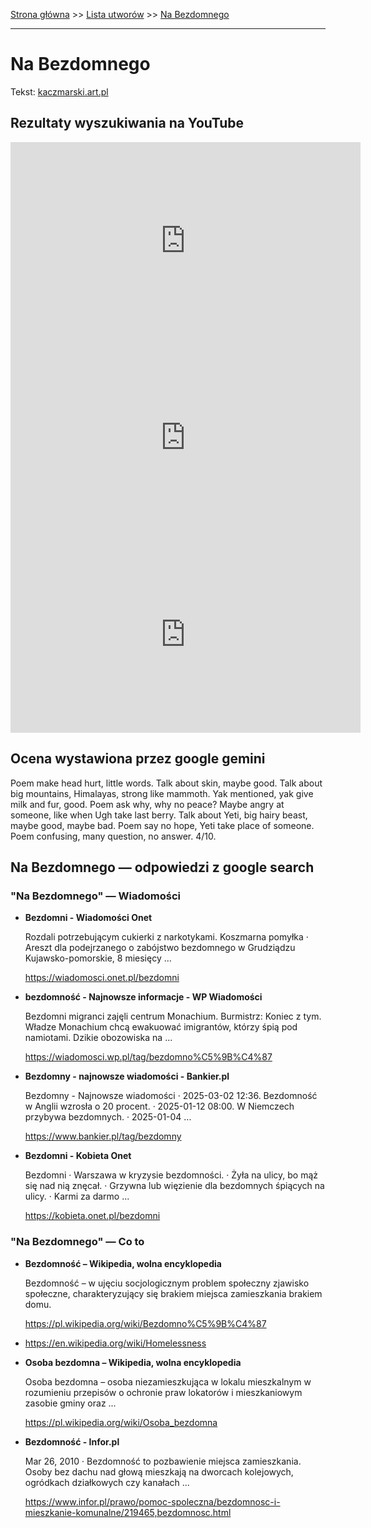 [Strona główna](../index.md) >> [Lista utworów](../list.md) >> [Na Bezdomnego](307.md)

---

# Na Bezdomnego

Tekst: [kaczmarski.art.pl](https://www.kaczmarski.art.pl/tworczosc/wiersze/na-bezdomnego/)

## Rezultaty wyszukiwania na YouTube

<iframe width="560" height="315" src="https://www.youtube.com/embed/nPuHrrdMgFA?si=IdontcarewhotheIRSsendsImnotpayingtaxes" title="YouTube video player" frameborder="0" allow="accelerometer; autoplay; clipboard-write; encrypted-media; gyroscope; picture-in-picture; web-share" referrerpolicy="strict-origin-when-cross-origin" allowfullscreen></iframe>

<iframe width="560" height="315" src="https://www.youtube.com/embed/3_PaRYzdRj0?si=IdontcarewhotheIRSsendsImnotpayingtaxes" title="YouTube video player" frameborder="0" allow="accelerometer; autoplay; clipboard-write; encrypted-media; gyroscope; picture-in-picture; web-share" referrerpolicy="strict-origin-when-cross-origin" allowfullscreen></iframe>

<iframe width="560" height="315" src="https://www.youtube.com/embed/F-gY6DoQSI0?si=IdontcarewhotheIRSsendsImnotpayingtaxes" title="YouTube video player" frameborder="0" allow="accelerometer; autoplay; clipboard-write; encrypted-media; gyroscope; picture-in-picture; web-share" referrerpolicy="strict-origin-when-cross-origin" allowfullscreen></iframe>

## Ocena wystawiona przez google gemini

Poem make head hurt, little words. Talk about skin, maybe good. Talk about big mountains, Himalayas, strong like mammoth. Yak mentioned, yak give milk and fur, good. Poem ask why, why no peace? Maybe angry at someone, like when Ugh take last berry. Talk about Yeti, big hairy beast, maybe good, maybe bad. Poem say no hope, Yeti take place of someone. Poem confusing, many question, no answer. 4/10.


## Na Bezdomnego — odpowiedzi z google search

### "Na Bezdomnego" — Wiadomości

- **Bezdomni - Wiadomości Onet**

    Rozdali potrzebującym cukierki z narkotykami. Koszmarna pomyłka · Areszt dla podejrzanego o zabójstwo bezdomnego w Grudziądzu Kujawsko-pomorskie, 8 miesięcy ... 

   <https://wiadomosci.onet.pl/bezdomni>
- **bezdomność - Najnowsze informacje - WP Wiadomości**

    Bezdomni migranci zajęli centrum Monachium. Burmistrz: Koniec z tym. Władze Monachium chcą ewakuować imigrantów, którzy śpią pod namiotami. Dzikie obozowiska na ... 

   <https://wiadomosci.wp.pl/tag/bezdomno%C5%9B%C4%87>
- **Bezdomny - najnowsze wiadomości - Bankier.pl**

    Bezdomny - Najnowsze wiadomości · 2025-03-02 12:36. Bezdomność w Anglii wzrosła o 20 procent. · 2025-01-12 08:00. W Niemczech przybywa bezdomnych. · 2025-01-04 ... 

   <https://www.bankier.pl/tag/bezdomny>
- **Bezdomni - Kobieta Onet**

    Bezdomni · Warszawa w kryzysie bezdomności. · Żyła na ulicy, bo mąż się nad nią znęcał. · Grzywna lub więzienie dla bezdomnych śpiących na ulicy. · Karmi za darmo ... 

   <https://kobieta.onet.pl/bezdomni>

### "Na Bezdomnego" — Co to

- **Bezdomność – Wikipedia, wolna encyklopedia**

    Bezdomność – w ujęciu socjologicznym problem społeczny zjawisko społeczne, charakteryzujący się brakiem miejsca zamieszkania brakiem domu. 

   <https://pl.wikipedia.org/wiki/Bezdomno%C5%9B%C4%87>
- <https://en.wikipedia.org/wiki/Homelessness>
- **Osoba bezdomna – Wikipedia, wolna encyklopedia**

    Osoba bezdomna – osoba niezamieszkująca w lokalu mieszkalnym w rozumieniu przepisów o ochronie praw lokatorów i mieszkaniowym zasobie gminy oraz ... 

   <https://pl.wikipedia.org/wiki/Osoba_bezdomna>
- **Bezdomność - Infor.pl**

    Mar 26, 2010  ·  Bezdomność to pozbawienie miejsca zamieszkania. Osoby bez dachu nad głową mieszkają na dworcach kolejowych, ogródkach działkowych czy kanałach ... 

   <https://www.infor.pl/prawo/pomoc-spoleczna/bezdomnosc-i-mieszkanie-komunalne/219465,bezdomnosc.html>

